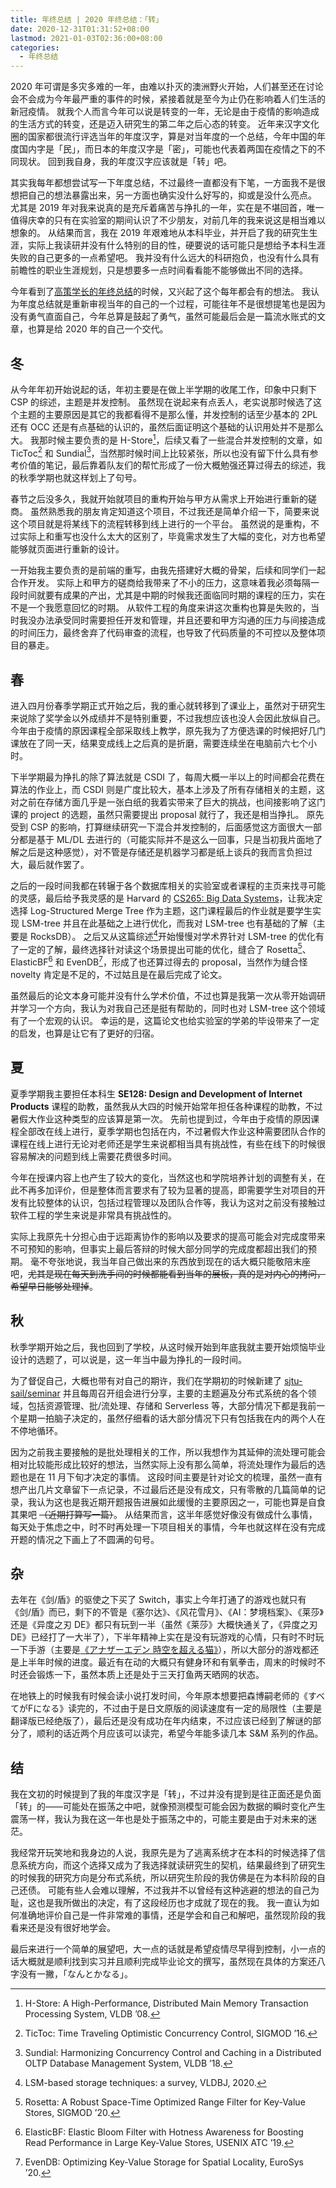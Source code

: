 ```yaml
---
title: 年终总结 | 2020 年终总结：「转」
date: 2020-12-31T01:31:52+08:00
lastmod: 2021-01-03T02:36:00+08:00
categories:
  - 年终总结
---
```


2020 年可谓是多灾多难的一年，由难以扑灭的澳洲野火开始，人们甚至还在讨论会不会成为今年最严重的事件的时候，紧接着就是至今为止仍在影响着人们生活的新冠疫情。
就我个人而言今年可以说是转变的一年，无论是由于疫情的影响造成的生活方式的转变，还是迈入研究生的第二年之后心态的转变。
近年来汉字文化圈的国家都很流行评选当年的年度汉字，算是对当年度的一个总结，今年中国的年度国内字是「民」，而日本的年度汉字是「密」，可能也代表着两国在疫情之下的不同现状。
回到我自身，我的年度汉字应该就是「转」吧。

其实我每年都想尝试写一下年度总结，不过最终一直都没有下笔，一方面我不是很想把自己的想法暴露出来，另一方面也确实没什么好写的，抑或是没什么亮点。
尤其是 2019 年对我来说真的是充斥着痛苦与挣扎的一年，实在是不堪回首，唯一值得庆幸的只有在实验室的期间认识了不少朋友，对前几年的我来说这是相当难以想象的。
从结果而言，我在 2019 年艰难地从本科毕业，并开启了我的研究生生涯，实际上我读研并没有什么特别的目的性，硬要说的话可能只是想给予本科生涯失败的自己更多的一点希望吧。
我并没有什么远大的科研抱负，也没有什么具有前瞻性的职业生涯规划，只是想要多一点时间看看能不能够做出不同的选择。

今年看到了[高策学长的年终总结](https://gaocegege.com/Blog/newyear2020)的时候，又兴起了这个每年都会有的想法。
我认为年度总结就是重新审视当年的自己的一个过程，可能往年不是很想提笔也是因为没有勇气直面自己，今年总算是鼓起了勇气，虽然可能最后会是一篇流水账式的文章，也算是给 2020 年的自己一个交代。

## 冬

从今年年初开始说起的话，年初主要是在做上半学期的收尾工作，印象中只剩下 CSP 的综述，主题是并发控制。
虽然现在说起来有点丢人，老实说那时候选了这个主题的主要原因是其它的我都看得不是那么懂，并发控制的话至少基本的 2PL 还有 OCC 还是有点基础的认识的，虽然后面证明这个基础的认识用处并不是那么大。
我那时候主要负责的是 H-Store[^1]，后续又看了一些混合并发控制的文章，如 TicToc[^2] 和 Sundial[^3]，当然那时候时间上比较紧张，所以也没有留下什么具有参考价值的笔记，最后靠着队友们的帮忙形成了一份大概勉强还算过得去的综述，我的秋季学期也就这样划上了句号。

春节之后没多久，我就开始就项目的重构开始与甲方从需求上开始进行重新的磋商。
虽然熟悉我的朋友肯定知道这个项目，不过我还是简单介绍一下，简要来说这个项目就是将某线下的流程转移到线上进行的一个平台。
虽然说的是重构，不过实际上和重写也没什么太大的区别了，毕竟需求发生了大幅的变化，对方也希望能够就页面进行重新的设计。

一开始我主要负责的是前端的重写，由我先搭建好大概的骨架，后续和同学们一起合作开发。
实际上和甲方的磋商给我带来了不小的压力，这意味着我必须每隔一段时间就要有成果的产出，尤其是中期的时候我还面临同时期的课程的压力，实在不是一个我愿意回忆的时期。
从软件工程的角度来讲这次重构也算是失败的，当时我没办法承受同时需要担任开发和管理，并且还要和甲方沟通的压力与间接造成的时间压力，最终舍弃了代码审查的流程，也导致了代码质量的不可控以及整体项目的暴走。

## 春

进入四月份春季学期正式开始之后，我的重心就转移到了课业上，虽然对于研究生来说除了奖学金以外成绩并不是特别重要，不过我想应该也没人会因此放纵自己。
今年由于疫情的原因课程全部采取线上教学，原先我为了方便选课的时候把好几门课放在了同一天，结果变成线上之后真的是折磨，需要连续坐在电脑前六七个小时。

下半学期最为挣扎的除了算法就是 CSDI 了，每周大概一半以上的时间都会花费在算法的作业上，而 CSDI 则是广度比较大，基本上涉及了所有存储相关的主题，这对之前在存储方面几乎是一张白纸的我着实带来了巨大的挑战，也间接影响了这门课的 project 的选题，虽然只需要提出 proposal 就行了，我还是相当挣扎。
原先受到 CSP 的影响，打算继续研究一下混合并发控制的，后面感觉这方面很大一部分都是基于 ML/DL 去进行的（可能实际并不是这么一回事，只是当初我片面地了解之后是这种感觉），对不管是存储还是机器学习都是纸上谈兵的我而言负担过大，最后就作罢了。

之后的一段时间我都在转辗于各个数据库相关的实验室或者课程的主页来找寻可能的灵感，最后给予我灵感的是 Harvard 的 [CS265: Big Data Systems](http://daslab.seas.harvard.edu/classes/cs265)，让我决定选择 Log-Structured Merge Tree 作为主题，这门课程最后的作业就是要学生实现 LSM-tree 并且在此基础之上进行优化，而我对 LSM-tree 也有基础的了解（主要是 RocksDB）。
之后又从这篇综述[^4]开始慢慢对学术界针对 LSM-tree 的优化有了一定的了解，最终选择针对读这个场景提出可能的优化，缝合了 Rosetta[^5]、ElasticBF[^6] 和 EvenDB[^7]，形成了也还算过得去的 proposal，当然作为缝合怪 novelty 肯定是不足的，不过姑且是在最后完成了论文。

虽然最后的论文本身可能并没有什么学术价值，不过也算是我第一次从零开始调研并学习一个方向，我认为对我自己还是挺有帮助的，同时也对 LSM-tree 这个领域有了一个宏观的认识。
幸运的是，这篇论文也给实验室的学弟的毕设带来了一定的启发，也算是让它有了更好的归宿。

## 夏

夏季学期我主要担任本科生 **SE128: Design and Development of Internet Products** 课程的助教，虽然我从大四的时候开始常年担任各种课程的助教，不过暑假大作业这种类型的应该算是第一次。
先前也提到过，今年由于疫情的原因课程全部改在线上进行，夏季学期也包括在内，不过暑假大作业这种需要团队合作的课程在线上进行无论对老师还是学生来说都相当具有挑战性，有些在线下的时候很容易解决的问题到线上需要花费很多时间。

今年在授课内容上也产生了较大的变化，当然这也和学院培养计划的调整有关，在此不再多加评价，但是整体而言要求有了较为显著的提高，即需要学生对项目的开发有比较整体的认识，包括过程管理以及团队合作等，我认为这对之前没有接触过软件工程的学生来说是非常具有挑战性的。

实际上我原先十分担心由于远距离协作的影响以及要求的提高可能会对完成度带来不可预知的影响，但事实上最后答辩的时候大部分同学的完成度都超出我们的预期。
毫不夸张地说，我当年自己做出来的东西放到现在的话大概只能敬陪末座吧，~~尤其是现在每天到洗手间的时候都能看到当年的展板，真的是对内心的拷问，希望早日能够处理掉~~。

## 秋

秋季学期开始之后，我也回到了学校，从这时候开始到年底我就主要开始烦恼毕业设计的选题了，可以说是，这一年当中最为挣扎的一段时间。

为了督促自己，大概也带有对自己的期许，我们在学期初的时候新建了 [sjtu-sail/seminar](https://github.com/sjtu-sail/seminar) 并且每周召开组会进行分享，主要的主题遍及分布式系统的各个领域，包括资源管理、批/流处理、存储和 Serverless 等，大部分情况下都是我前一个星期一拍脑子决定的，虽然仔细看的话大部分情况下只有包括我在内的两个人在不停地循环。

因为之前我主要接触的是批处理相关的工作，所以我想作为其延伸的流处理可能会相对比较能形成比较好的想法，当然实际上没有那么简单，将流处理作为最后的选题也是在 11 月下旬才决定的事情。
这段时间主要是针对论文的梳理，虽然一直有想产出几片文章留下一点记录，不过最后还是没有成文，只有零散的几篇简单的记录，我认为这也是我近期开题报告进展如此缓慢的主要原因之一，可能也算是自食其果吧 ~~（近期打算写一篇）~~。
从结果而言，这半年感觉好像没有做成什么事情，每天处于焦虑之中，时不时再处理一下项目相关的事情，今年也就这样在没有完成开题的情况之下画上了不圆满的句号。

## 杂

去年在《剑/盾》的驱使之下买了 Switch，事实上今年打通了的游戏也就只有《剑/盾》而已，剩下的不管是《塞尔达》、《风花雪月》、《AI：梦境档案》、《莱莎》还是《异度之刃 DE》都只有玩到一半（虽然《莱莎》大概快通关了，《异度之刃 DE》已经打了一大半了），下半年精神上实在是没有玩游戏的心情，只有时不时玩一下手游（主要是[《アナザーエデン 時空を超える猫》](https://another-eden.jp/)），所以大部分的游戏都还是上半年时候的进度。最近有在动的大概只有健身环和有氧拳击，周末的时候时不时还会锻炼一下，虽然本质上还是处于三天打鱼两天晒网的状态。

在地铁上的时候我有时候会读小说打发时间，今年原本想要把森博嗣老师的《すべてがFになる》读完的，不过由于是日文原版的阅读速度有一定的局限性（主要是翻译版已经绝版了），最后还是没有成功在年内结束，不过应该已经到了解谜的部分了，顺利的话近两个月应该可以读完，希望今年能多读几本 S&M 系列的作品。

## 结

我在文初的时候提到了我的年度汉字是「转」，不过并没有提到是往正面还是负面「转」的——可能处在振荡之中吧，就像预测模型可能会因为数据的瞬时变化产生震荡一样，我认为我在这一年也是处于振荡之中的，可能主要是由于对未来的迷茫。

我经常开玩笑地和我身边的人说，我原先是为了逃离系统才在本科的时候选择了信息系统方向，而这个选择又成为了我选择就读研究生的契机，结果最终到了研究生的时候我的研究方向是分布式系统，所以研究生阶段的我仿佛是在为本科阶段的自己还债。
可能有些人会难以理解，不过我并不以曾经有这种逃避的想法的自己为耻，这也是我所做出的决定，有了这段经历也才成就了现在的我。
我一直认为如何准确地评价自己是一件非常难的事情，还是学会和自己和解吧，虽然现阶段的我看来还是没有很好地学会。

最后来进行一个简单的展望吧，大一点的话就是希望疫情尽早得到控制，小一点的话大概就是顺利找到实习并且顺利完成毕业论文的撰写，虽然现在具体的方案还八字没有一撇，「なんとかなる」。

[^1]: H-Store: A High-Performance, Distributed Main Memory Transaction Processing System, VLDB ’08.
[^2]: TicToc: Time Traveling Optimistic Concurrency Control, SIGMOD ’16.
[^3]: Sundial: Harmonizing Concurrency Control and Caching in a Distributed OLTP Database Management System, VLDB ’18.
[^4]: LSM-based storage techniques: a survey, VLDBJ, 2020.
[^5]: Rosetta: A Robust Space-Time Optimized Range Filter for Key-Value Stores, SIGMOD ’20.
[^6]: ElasticBF: Elastic Bloom Filter with Hotness Awareness for Boosting Read Performance in Large Key-Value Stores, USENIX ATC ’19.
[^7]: EvenDB: Optimizing Key-Value Storage for Spatial Locality, EuroSys ’20.
